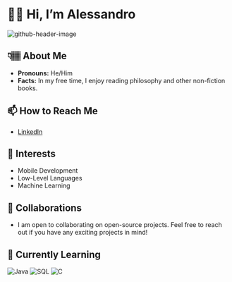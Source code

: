 # 👋🏽 Hi, I’m Alessandro

![github-header-image](https://github.com/paucare/paucare/assets/146753377/63d6b266-1f2d-4c49-b8dc-a1a88249732f)

## 👇🏽 About Me
- **Pronouns:** He/Him
- **Facts:** In my free time, I enjoy reading philosophy and other non-fiction books. 

## 📫 How to Reach Me
- [LinkedIn](https://www.linkedin.com/in/alessandropaucar)
## 👀 Interests
- Mobile Development
- Low-Level Languages
- Machine Learning

## 💼 Collaborations
- I am open to collaborating on open-source projects. Feel free to reach out if you have any exciting projects in mind!
## 🌱 Currently Learning
![Java](https://img.shields.io/badge/Java-007396?style=for-the-badge&logo=java&logoColor=white)
![SQL](https://img.shields.io/badge/SQL-4479A1?style=for-the-badge&logo=postgresql&logoColor=white)
![C](https://img.shields.io/badge/C-00599C?style=for-the-badge&logo=c&logoColor=white)



